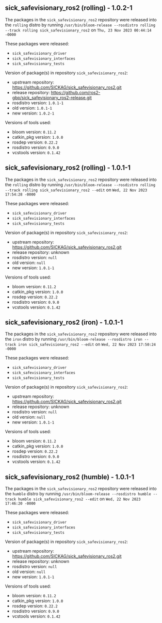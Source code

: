 ## sick_safevisionary_ros2 (rolling) - 1.0.2-1

The packages in the `sick_safevisionary_ros2` repository were released into the `rolling` distro by running `/usr/bin/bloom-release --rosdistro rolling --track rolling sick_safevisionary_ros2` on `Thu, 23 Nov 2023 00:44:14 -0000`

These packages were released:
- `sick_safevisionary_driver`
- `sick_safevisionary_interfaces`
- `sick_safevisionary_tests`

Version of package(s) in repository `sick_safevisionary_ros2`:

- upstream repository: https://github.com/SICKAG/sick_safevisionary_ros2.git
- release repository: https://github.com/ros2-gbp/sick_safevisionary_ros2-release.git
- rosdistro version: `1.0.1-1`
- old version: `1.0.1-1`
- new version: `1.0.2-1`

Versions of tools used:

- bloom version: `0.11.2`
- catkin_pkg version: `1.0.0`
- rosdep version: `0.22.2`
- rosdistro version: `0.9.0`
- vcstools version: `0.1.42`


## sick_safevisionary_ros2 (rolling) - 1.0.1-1

The packages in the `sick_safevisionary_ros2` repository were released into the `rolling` distro by running `/usr/bin/bloom-release --rosdistro rolling --track rolling sick_safevisionary_ros2 --edit` on `Wed, 22 Nov 2023 17:54:28 -0000`

These packages were released:
- `sick_safevisionary_driver`
- `sick_safevisionary_interfaces`
- `sick_safevisionary_tests`

Version of package(s) in repository `sick_safevisionary_ros2`:

- upstream repository: https://github.com/SICKAG/sick_safevisionary_ros2.git
- release repository: unknown
- rosdistro version: `null`
- old version: `null`
- new version: `1.0.1-1`

Versions of tools used:

- bloom version: `0.11.2`
- catkin_pkg version: `1.0.0`
- rosdep version: `0.22.2`
- rosdistro version: `0.9.0`
- vcstools version: `0.1.42`


## sick_safevisionary_ros2 (iron) - 1.0.1-1

The packages in the `sick_safevisionary_ros2` repository were released into the `iron` distro by running `/usr/bin/bloom-release --rosdistro iron --track iron sick_safevisionary_ros2 --edit` on `Wed, 22 Nov 2023 17:50:24 -0000`

These packages were released:
- `sick_safevisionary_driver`
- `sick_safevisionary_interfaces`
- `sick_safevisionary_tests`

Version of package(s) in repository `sick_safevisionary_ros2`:

- upstream repository: https://github.com/SICKAG/sick_safevisionary_ros2.git
- release repository: unknown
- rosdistro version: `null`
- old version: `null`
- new version: `1.0.1-1`

Versions of tools used:

- bloom version: `0.11.2`
- catkin_pkg version: `1.0.0`
- rosdep version: `0.22.2`
- rosdistro version: `0.9.0`
- vcstools version: `0.1.42`


## sick_safevisionary_ros2 (humble) - 1.0.1-1

The packages in the `sick_safevisionary_ros2` repository were released into the `humble` distro by running `/usr/bin/bloom-release --rosdistro humble --track humble sick_safevisionary_ros2 --edit` on `Wed, 22 Nov 2023 17:46:20 -0000`

These packages were released:
- `sick_safevisionary_driver`
- `sick_safevisionary_interfaces`
- `sick_safevisionary_tests`

Version of package(s) in repository `sick_safevisionary_ros2`:

- upstream repository: https://github.com/SICKAG/sick_safevisionary_ros2.git
- release repository: unknown
- rosdistro version: `null`
- old version: `null`
- new version: `1.0.1-1`

Versions of tools used:

- bloom version: `0.11.2`
- catkin_pkg version: `1.0.0`
- rosdep version: `0.22.2`
- rosdistro version: `0.9.0`
- vcstools version: `0.1.42`


